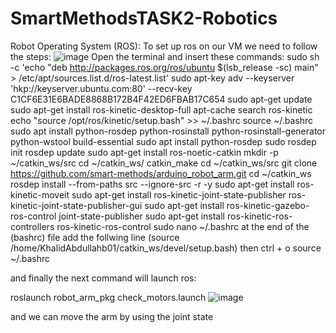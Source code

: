 # SmartMethodsTASK2-Robotics
Robot Operating System (ROS):
To set up ros on our VM we need to follow the steps:
![image](https://user-images.githubusercontent.com/107816408/181071497-5f986c8c-2d71-44de-9c93-7ab48feccea7.png)
Open the terminal and insert these commands:
sudo sh -c 'echo "deb http://packages.ros.org/ros/ubuntu $(lsb_release -sc) main" > /etc/apt/sources.list.d/ros-latest.list'
sudo apt-key adv --keyserver 'hkp://keyserver.ubuntu.com:80' --recv-key C1CF6E31E6BADE8868B172B4F42ED6FBAB17C654
sudo apt-get update
sudo apt-get install ros-kinetic-desktop-full
apt-cache search ros-kinetic
echo "source /opt/ros/kinetic/setup.bash" >> ~/.bashrc
source ~/.bashrc
sudo apt install python-rosdep python-rosinstall python-rosinstall-generator python-wstool build-essential
sudo apt install python-rosdep
sudo rosdep init
rosdep update
sudo apt-get install ros-noetic-catkin
mkdir -p ~/catkin_ws/src
cd ~/catkin_ws/
catkin_make
cd ~/catkin_ws/src
git clone https://github.com/smart-methods/arduino_robot_arm.git 
cd ~/catkin_ws
rosdep install --from-paths src --ignore-src -r -y
sudo apt-get install ros-kinetic-moveit
sudo apt-get install ros-kinetic-joint-state-publisher ros-kinetic-joint-state-publisher-gui
sudo apt-get install ros-kinetic-gazebo-ros-control joint-state-publisher
sudo apt-get install ros-kinetic-ros-controllers ros-kinetic-ros-control
sudo nano ~/.bashrc
at the end of the (bashrc) file add the follwing line
(source /home/KhalidAbdullahb01/catkin_ws/devel/setup.bash)
then 
ctrl + o
source ~/.bashrc

and finally the next command will launch ros:

roslaunch robot_arm_pkg check_motors.launch
![image](https://user-images.githubusercontent.com/107816408/181072967-44075884-cf40-48ac-914b-d9845d337892.png)

and we can move the arm by using the joint state

